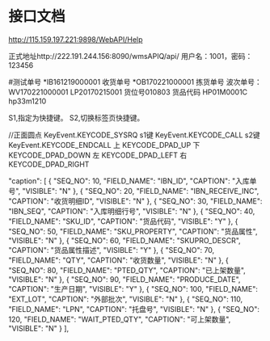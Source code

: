 # 接口文档
http://115.159.197.221:9898/WebAPI/Help

 正式地址http://222.191.244.156:8090/wmsAPIQ/api/
 用户名：1001，密码：123456



#测试单号
*IB161219000001 收货单号
*OB170221000001 拣货单号
波次单号：WV170221000001
LP20170215001
货位号010803
货品代码 HP01M0001C    hp33m1210

S1,指定为快捷键。
S2,切换标签页快捷键。

//正面圆点 KeyEvent.KEYCODE_SYSRQ
s1键   KeyEvent.KEYCODE_CALL
s2键   KeyEvent.KEYCODE_ENDCALL
上    KEYCODE_DPAD_UP
下   KEYCODE_DPAD_DOWN
左    KEYCODE_DPAD_LEFT
右  KEYCODE_DPAD_RIGHT

"caption": [
        {
            "SEQ_NO": 10,
            "FIELD_NAME": "IBN_ID",
            "CAPTION": "入库单号",
            "VISIBLE": "N"
        },
        {
            "SEQ_NO": 20,
            "FIELD_NAME": "IBN_RECEIVE_INC",
            "CAPTION": "收货明细ID",
            "VISIBLE": "N"
        },
        {
            "SEQ_NO": 30,
            "FIELD_NAME": "IBN_SEQ",
            "CAPTION": "入库明细行号",
            "VISIBLE": "N"
        },
        {
            "SEQ_NO": 40,
            "FIELD_NAME": "SKU_ID",
            "CAPTION": "货品代码",
            "VISIBLE": "Y"
        },
        {
            "SEQ_NO": 50,
            "FIELD_NAME": "SKU_PROPERTY",
            "CAPTION": "货品属性",
            "VISIBLE": "N"
        },
        {
            "SEQ_NO": 60,
            "FIELD_NAME": "SKUPRO_DESCR",
            "CAPTION": "货品属性描述",
            "VISIBLE": "Y"
        },
        {
            "SEQ_NO": 70,
            "FIELD_NAME": "QTY",
            "CAPTION": "收货数量",
            "VISIBLE": "N"
        },
        {
            "SEQ_NO": 80,
            "FIELD_NAME": "PTED_QTY",
            "CAPTION": "已上架数量",
            "VISIBLE": "N"
        },
        {
            "SEQ_NO": 90,
            "FIELD_NAME": "PRODUCE_DATE",
            "CAPTION": "生产日期",
            "VISIBLE": "Y"
        },
        {
            "SEQ_NO": 100,
            "FIELD_NAME": "EXT_LOT",
            "CAPTION": "外部批次",
            "VISIBLE": "N"
        },
        {
            "SEQ_NO": 110,
            "FIELD_NAME": "LPN",
            "CAPTION": "托盘号",
            "VISIBLE": "N"
        },
        {
            "SEQ_NO": 120,
            "FIELD_NAME": "WAIT_PTED_QTY",
            "CAPTION": "可上架数量",
            "VISIBLE": "N"
        }
    ],



